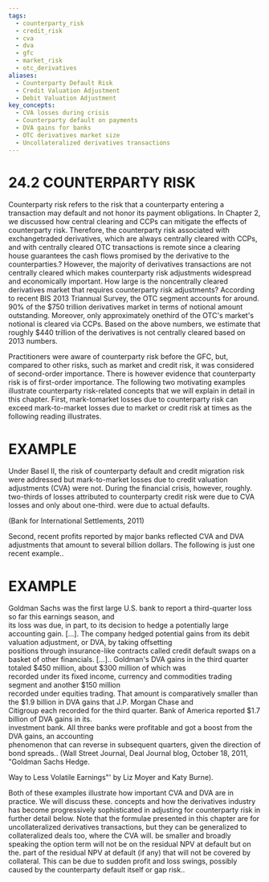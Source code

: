 ```yaml
---
tags:
  - counterparty_risk
  - credit_risk
  - cva
  - dva
  - gfc
  - market_risk
  - otc_derivatives
aliases:
  - Counterparty Default Risk
  - Credit Valuation Adjustment
  - Debit Valuation Adjustment
key_concepts:
  - CVA losses during crisis
  - Counterparty default on payments
  - DVA gains for banks
  - OTC derivatives market size
  - Uncollateralized derivatives transactions
---
```


# 24.2 COUNTERPARTY RISK  

Counterparty risk refers to the risk that a counterparty entering a transaction may default and not honor its payment obligations. In Chapter 2, we discussed how central clearing and CCPs can mitigate the effects of counterparty risk. Therefore, the counterparty risk associated with exchangetraded derivatives, which are always centrally cleared with CCPs, and with centrally cleared OTC transactions is remote since a clearing house guarantees the cash flows promised by the derivative to the counterparties.? However, the majority of derivatives transactions are not centrally cleared which makes counterparty risk adjustments widespread and economically important. How large is the noncentrally cleared derivatives market that requires counterparty risk adjustments? According to recent BIS 2013 Triannual Survey, the OTC segment accounts for around. $90\%$ of the $\$750$ trillion derivatives market in terms of notional amount outstanding. Moreover, only approximately onethird of the OTC's market's notional is cleared via CCPs. Based on the above numbers, we estimate that roughly $\$440$ trillion of the derivatives is not centrally cleared based on 2013 numbers.  

Practitioners were aware of counterparty risk before the GFC, but, compared to other risks, such as market and credit risk, it was considered of second-order importance. There is however evidence that counterparty risk is of first-order importance. The following two motivating examples illustrate counterparty risk-related concepts that we will explain in detail in this chapter. First, mark-tomarket losses due to counterparty risk can exceed mark-to-market losses due to market or credit risk at times as the following reading illustrates.  

# EXAMPLE  

Under Basel II, the risk of counterparty default and credit migration risk were addressed but mark-to-market losses due to credit valuation adjustments (CVA) were not. During the financial crisis, however, roughly. two-thirds of losses attributed to counterparty credit risk were due to CVA losses and only about one-third. were due to actual defaults.  

(Bank for International Settlements, 2011)  

Second, recent profits reported by major banks reflected CVA and DVA adjustments that amount to several billion dollars. The following is just one recent example..  

# EXAMPLE  

Goldman Sachs was the first large U.S. bank to report a third-quarter loss so far this earnings season, and   
its loss was due, in part, to its decision to hedge a potentially large accounting gain. [...]. The company hedged potential gains from its debit valuation adjustment, or DVA, by taking offsetting   
positions through insurance-like contracts called credit default swaps on a basket of other financials. [...].. Goldman's DVA gains in the third quarter totaled $\$450$ million, about $\$300$ million of which was   
recorded under its fixed income, currency and commodities trading segment and another \$150 million   
recorded under equities trading. That amount is comparatively smaller than the $\$1.9$ billion in DVA gains that J.P. Morgan Chase and   
Citigroup each recorded for the third quarter. Bank of America reported $\$1.7$ billion of DVA gains in its.   
investment bank. All three banks were profitable and got a boost from the DVA gains, an accounting   
phenomenon that can reverse in subsequent quarters, given the direction of bond spreads.. (Wall Street Journal, Deal Journal blog, October 18, 2011, "Goldman Sachs Hedge.  

Way to Less Volatile Earnings"' by Liz Moyer and Katy Burne).  

Both of these examples illustrate how important CVA and DVA are in practice. We will discuss these. concepts and how the derivatives industry has become progressively sophisticated in adjusting for counterparty risk in further detail below. Note that the formulae presented in this chapter are for uncollateralized derivatives transactions, but they can be generalized to collateralized deals too, where the CVA will. be smaller and broadly speaking the option term will not be on the residual NPV at default but on the. part of the residual NPV at default (if any) that will not be covered by collateral. This can be due to sudden profit and loss swings, possibly caused by the counterparty default itself or gap risk..  
